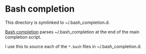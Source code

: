 Bash completion
===============
This directory is symlinked to ~/.bash_completion.d.

[Bash completion](https://github.com/scop/bash-completion) parses
~/.bash_completion at the end of the main completion script.

I use this to source each of the `*.bash` files in ~/.bash_completion.d.
